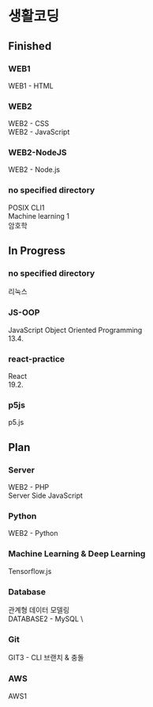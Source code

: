 # 생활코딩 

## Finished

### WEB1
WEB1 - HTML

### WEB2
WEB2 - CSS \
WEB2 - JavaScript

### WEB2-NodeJS
WEB2 - Node.js

### no specified directory
POSIX CLI1 \
Machine learning 1 \
암호학


## In Progress

### no specified directory
리눅스

### JS-OOP
JavaScript Object Oriented Programming \
13.4.

### react-practice
React \
19.2.

### p5js
p5.js


## Plan

### Server
WEB2 - PHP \
Server Side JavaScript

### Python
WEB2 - Python

### Machine Learning & Deep Learning
Tensorflow.js

### Database
관계형 데이터 모델링 \
DATABASE2 - MySQL \

### Git
GIT3 - CLI 브랜치 & 충돌

### AWS
AWS1

